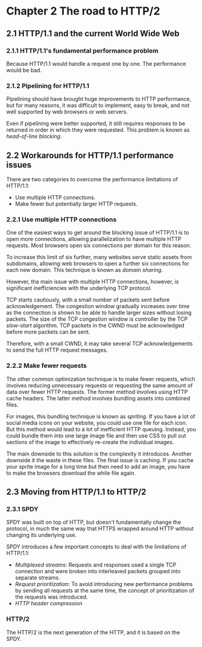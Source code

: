 # Chapter 2 The road to HTTP/2

## 2.1 HTTP/1.1 and the current World Wide Web

### 2.1.1 HTTP/1.1's fundamental performance problem

Because HTTP/1.1 would handle a request one by one. The performance would be bad.

### 2.1.2 Pipelining for HTTP/1.1

Pipelining should have brought huge improvements to HTTP performance, but for
many reasons, it was difficult to implement, easy to break, and not well supported
by web browsers or web servers.

Even if pipelining were better supported, it still requires responses to be returned
in order in which they were requested. This problem is known as *head-of-line blocking*.

## 2.2 Workarounds for HTTP/1.1 performance issues

There are two categories to overcome the performance limitations of HTTP/1.1:

+ Use multiple HTTP connections.
+ Make fewer but potentially larger HTTP requests.

### 2.2.1 Use multiple HTTP connections

One of the easiest ways to get around the blocking issue of HTTP/1.1 is to open
more connections, allowing parallelization to have multiple HTTP requests.
Most browsers open six connections per domain for this reason.

To increase this limit of six further, many websites serve static assets from
subdomains, allowing web browsers to open a further six connections for each
new domain. This technique is known as *domain sharing*.

However, tha main issue with multiple HTTP connections, however, is significant
inefficiencies with the underlying TCP protocol.

TCP starts cautiously, with a small number of packets sent before acknowledgement.
The congestion window gradually increases over time as the connection is shown
to be able to handle larger sizes without losing packets. The size of the TCP
congestion window is controller by the TCP *slow-start* algorithm. TCP packets
in the CWND must be acknowledged before more packets can be sent.

Therefore, with a small CWND, it may take several TCP acknowledgements to
send the full HTTP request messages.

### 2.2.2 Make fewer requests

The other common optimization technique is to make fewer requests, which involves
reducing unnecessary requests or requesting the same amount of data over fewer
HTTP requests. The former method involves using HTTP cache headers. The latter
method involves bundling assets into combined files.

For images, this bundling technique is known as *spriting*. If you have a lot of
social media icons on your website, you could use one file for each icon.
But this method would lead to a lot of inefficient HTTP queuing. Instead, you could bundle
them into one large image file and then use CSS to pull out sections of the image
to effectively re-create the individual images.

The main downside to this solution is the complexity it introduces. Another
downside it the waste in these files. The final issue is caching. If you
cache your sprite image for a long time but then need to add an image, you
have to make the browsers download the while file again.

## 2.3 Moving from HTTP/1.1 to HTTP/2

### 2.3.1 SPDY

SPDY was built on top of HTTP, but doesn't fundamentally change the protocol, in
much the same way that HTTPS wrapped around HTTP without changing its underlying
use.

SPDY introduces a few important concepts to deal with the limitations of HTTP/1.1:

+ *Multiplexed streams*: Requests and responses used a single TCP
connection and were
broken into interleaved packets grouped into separate streams.
+ *Request prioritization*: To avoid introducing new performance problems by
sending all requests at the same time, the concept of prioritization of
the requests was introduced.
+ *HTTP header compression*

### HTTP/2

The HTTP/2 is the next generation of the HTTP, and it is based on the SPDY.
